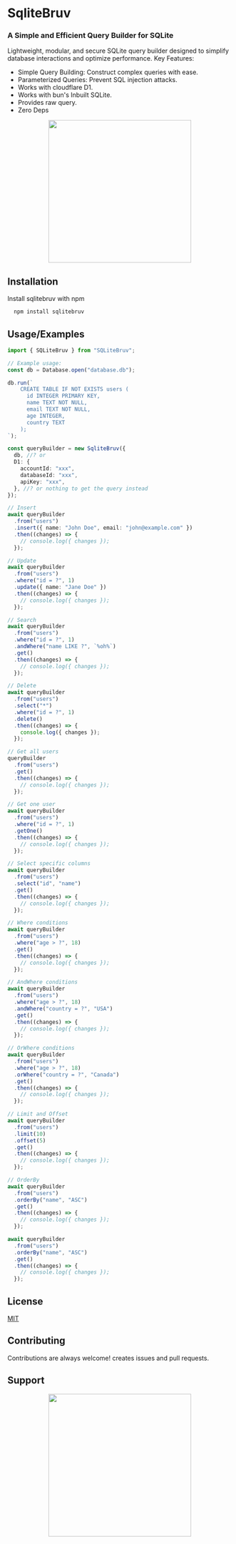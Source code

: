 # SqliteBruv

### A Simple and Efficient Query Builder for SQLite

Lightweight, modular, and secure SQLite query builder designed to simplify database interactions and optimize performance.
Key Features:

- Simple Query Building: Construct complex queries with ease.
- Parameterized Queries: Prevent SQL injection attacks.
- Works with cloudflare D1.
- Works with bun's Inbuilt SQLite.
- Provides raw query.
- Zero Deps

<center>
<img src="https://github.com/FridayCandour/SQLiteBruv/blob/main/icon.png?raw=true" style="width: 320px; margin: auto;" />
</center>

## Installation

Install sqlitebruv with npm

```bash
  npm install sqlitebruv

```

## Usage/Examples

```typescript
import { SQLiteBruv } from "SQLiteBruv";

// Example usage:
const db = Database.open("database.db");

db.run(`
    CREATE TABLE IF NOT EXISTS users (
      id INTEGER PRIMARY KEY,
      name TEXT NOT NULL,
      email TEXT NOT NULL,
      age INTEGER,
      country TEXT
    );
`);

const queryBuilder = new SqliteBruv({
  db, //? or
  D1: {
    accountId: "xxx",
    databaseId: "xxx",
    apiKey: "xxx",
  }, //? or nothing to get the query instead
});

// Insert
await queryBuilder
  .from("users")
  .insert({ name: "John Doe", email: "john@example.com" })
  .then((changes) => {
    // console.log({ changes });
  });

// Update
await queryBuilder
  .from("users")
  .where("id = ?", 1)
  .update({ name: "Jane Doe" })
  .then((changes) => {
    // console.log({ changes });
  });

// Search
await queryBuilder
  .from("users")
  .where("id = ?", 1)
  .andWhere("name LIKE ?", `%oh%`)
  .get()
  .then((changes) => {
    // console.log({ changes });
  });

// Delete
await queryBuilder
  .from("users")
  .select("*")
  .where("id = ?", 1)
  .delete()
  .then((changes) => {
    console.log({ changes });
  });

// Get all users
queryBuilder
  .from("users")
  .get()
  .then((changes) => {
    // console.log({ changes });
  });

// Get one user
await queryBuilder
  .from("users")
  .where("id = ?", 1)
  .getOne()
  .then((changes) => {
    // console.log({ changes });
  });

// Select specific columns
await queryBuilder
  .from("users")
  .select("id", "name")
  .get()
  .then((changes) => {
    // console.log({ changes });
  });

// Where conditions
await queryBuilder
  .from("users")
  .where("age > ?", 18)
  .get()
  .then((changes) => {
    // console.log({ changes });
  });

// AndWhere conditions
await queryBuilder
  .from("users")
  .where("age > ?", 18)
  .andWhere("country = ?", "USA")
  .get()
  .then((changes) => {
    // console.log({ changes });
  });

// OrWhere conditions
await queryBuilder
  .from("users")
  .where("age > ?", 18)
  .orWhere("country = ?", "Canada")
  .get()
  .then((changes) => {
    // console.log({ changes });
  });

// Limit and Offset
await queryBuilder
  .from("users")
  .limit(10)
  .offset(5)
  .get()
  .then((changes) => {
    // console.log({ changes });
  });

// OrderBy
await queryBuilder
  .from("users")
  .orderBy("name", "ASC")
  .get()
  .then((changes) => {
    // console.log({ changes });
  });

await queryBuilder
  .from("users")
  .orderBy("name", "ASC")
  .get()
  .then((changes) => {
    // console.log({ changes });
  });
```

## License

[MIT](https://choosealicense.com/licenses/mit/)

## Contributing

Contributions are always welcome!
creates issues and pull requests.

## Support

<center>
<img src="https://github.com/FridayCandour/SQLiteBruv/blob/main/qrcode.png?raw=true" style="width: 320px; margin: auto;" />
</center>
